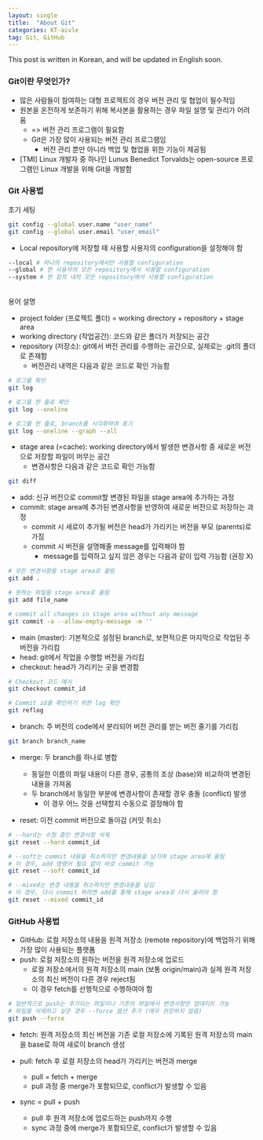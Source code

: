 ```yaml
---
layout: single
title:  "About Git"
categories: KT-aivle
tag: Git, GitHub
---
```


This post is written in Korean, and will be updated in English soon.  

### Git이란 무엇인가?
* 많은 사람들이 참여하는 대형 프로젝트의 경우 버전 관리 및 협업이 필수적임  
* 원본을 온전하게 보존하기 위해 복사본을 활용하는 경우 파일 설명 및 관리가 어려움  
    + => 버전 관리 프로그램이 필요함  
    + Git은 가장 많이 사용되는 버전 관리 프로그램임  
        - 버전 관리 뿐만 아니라 백업 및 협업을 위한 기능이 제공됨  
* \[TMI\] Linux 개발자 중 하나인 Lunus Benedict Torvalds는 open-source 프로그램인 Linux 개발을 위해 Git을 개발함  

### Git 사용법
초기 세팅  
```bash
git config --global user.name "user_name"  
git config --global user.email "user_email"  
```

* Local repository에 저장할 때 사용할 사용자의 configuration을 설정해야 함  

```bash
--local # 하나의 repository에서만 사용할 configuration
--global # 한 사용자의 모든 repository에서 사용할 configuration
--system # 한 장치 내의 모든 repository에서 사용할 configuration
```

<br/>
용어 설명  

* project folder (프로젝트 폴더) = working directory + repository + stage area  
* working directory (작업공간): 코드와 같은 폴더가 저장되는 공간  
* repository (저장소): git에서 버전 관리를 수행하는 공간으로, 실제로는 .git의 폴더로 존재함
  + 버전관리 내역은 다음과 같은 코드로 확인 가능함

```bash
# 로그를 확인
git log

# 로그를 한 줄로 확인
git log --oneline

# 로그를 한 줄로, branch를 시각화하며 표기
git log --oneline --graph --all
```

* stage area (=cache): working directory에서 발생한 변경사항 중 새로운 버전으로 저장할 파일이 머무는 공간
  + 변경사항은 다음과 같은 코드로 확인 가능함

```bash
git diff
```

* add: 신규 버전으로 commit할 변경된 파일을 stage area에 추가하는 과정  
* commit: stage area에 추가된 변경사항을 반영하여 새로운 버전으로 저장하는 과정
  + commit 시 새로이 추가될 버전은 head가 가리키는 버전을 부모 (parents)로 가짐  
  + commit 시 버전을 설명해줄 message를 입력해야 함
    - message를 입력하고 싶지 않은 경우는 다음과 같이 입력 가능함 (권장 X)

```bash
# 모든 변경사항을 stage area로 올림
git add .

# 원하는 파일을 stage area로 올림
git add file_name

# commit all changes in stage area without any message
git commit -a --allow-empty-message -m ''
```

* main (master): 기본적으로 설정된 branch로, 보편적으론 마지막으로 작업된 주 버전을 가리킴  
* head: git에서 작업을 수행할 버전을 가리킴  
* checkout: head가 가리키는 곳을 변경함

```bash
# Checkout 코드 예시
git checkout commit_id

# Commit id를 확인하기 위한 log 확인
git reflog
```

* branch: 주 버전의 code에서 분리되어 버전 관리를 받는 버전 줄기를 가리킴  

```bash
git branch branch_name
```

* merge: 두 branch를 하나로 병합  
  + 동일한 이름의 파일 내용이 다른 경우, 공통의 조상 (base)와 비교하여 변경된 내용을 가져옴  
  + 두 branch에서 동일한 부분에 변경사항이 존재할 경우 충돌 (conflict) 발생
    - 이 경우 어느 것을 선택할지 수동으로 결정해야 함  

* reset: 이전 commit 버전으로 돌아감 (커밋 취소)

```bash
# --hard는 수정 중인 변경사항 삭제
git reset --hard commit_id

# --soft는 commit 내용을 취소하지만 변경내용을 남기며 stage area에 올림
# 이 경우, add 명령어 필요 없이 바로 commit 가능
git reset --soft commit_id

# --mixed는 변경 내용을 취소하지만 변경내용을 남김
# 이 경우, 다시 commit 하려면 add를 통해 stage area로 다시 올려야 함
git reset --mixed commit_id
```


### GitHub 사용법
* GitHub: 로컬 저장소의 내용을 원격 저장소 (remote repository)에 백업하기 위해 가장 많이 사용되는 플랫폼  
* push: 로컬 저장소의 원하는 버전을 원격 저장소에 업로드  
  + 로컬 저장소에서의 원격 저장소의 main (보통 origin/main)과 실제 원격 저장소의 최신 버전이 다른 경우 reject됨
  + 이 경우 fetch를 선행적으로 수행하여야 함  

```bash
# 일반적으로 push는 추가되는 파일이나 기존의 파일에서 변경사항만 업데이트 가능
# 파일을 삭제하고 싶은 경우 --force 옵션 추가 (매우 권장하지 않음)
git push --force
```

* fetch: 원격 저장소의 최신 버전을 기존 로컬 저장소에 기록된 원격 저장소의 main을 base로 하여 새로이 branch 생성  
* pull: fetch 후 로컬 저장소의 head가 가리키는 버전과 merge
  + pull = fetch + merge  
  + pull 과정 중 merge가 포함되므로, conflict가 발생할 수 있음  

* sync = pull + push
  + pull 후 원격 저장소에 업로드하는 push까지 수행  
  + sync 과정 중에 merge가 포함되므로, conflict가 발생할 수 있음  
